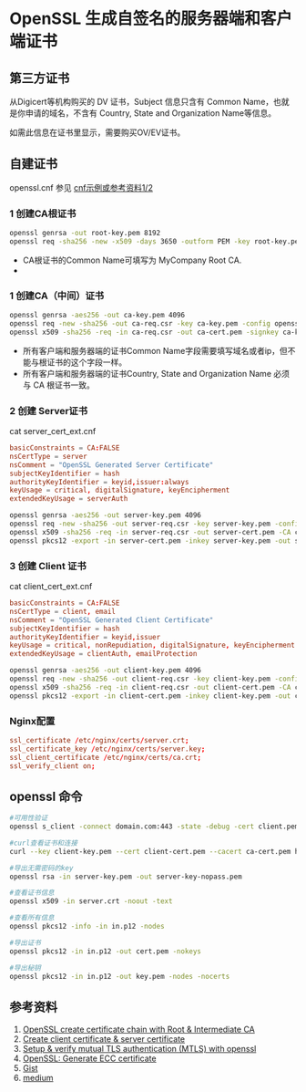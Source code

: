 
# OpenSSL 生成自签名的服务器端和客户端证书

## 第三方证书

从Digicert等机构购买的 DV 证书，Subject 信息只含有 Common Name，也就是你申请的域名，不含有 Country, State and Organization Name等信息。

如需此信息在证书里显示，需要购买OV/EV证书。

## 自建证书

openssl.cnf 参见 [cnf示例或参考资料1/2](openssl-cnf-for-ca-client-server.md)

### 1 创建CA根证书

```bash
openssl genrsa -out root-key.pem 8192
openssl req -sha256 -new -x509 -days 3650 -outform PEM -key root-key.pem -out root-cert.pem
```

- CA根证书的Common Name可填写为 MyCompany Root CA. 
- 
### 1 创建CA（中间）证书

```bash
openssl genrsa -aes256 -out ca-key.pem 4096
openssl req -new -sha256 -out ca-req.csr -key ca-key.pem -config openssl.cnf -extensions v3_ca
openssl x509 -sha256 -req -in ca-req.csr -out ca-cert.pem -signkey ca-key.pem -days 3650 -outform PEM  -extensions v3_ca
```

- 所有客户端和服务器端的证书Common Name字段需要填写域名或者ip，但不能与根证书的这个字段一样。
- 所有客户端和服务器端的证书Country, State and Organization Name 必须与 CA 根证书一致。

### 2 创建 Server证书

cat server_cert_ext.cnf 
```conf
basicConstraints = CA:FALSE
nsCertType = server
nsComment = "OpenSSL Generated Server Certificate"
subjectKeyIdentifier = hash
authorityKeyIdentifier = keyid,issuer:always
keyUsage = critical, digitalSignature, keyEncipherment
extendedKeyUsage = serverAuth
```

```bash
openssl genrsa -aes256 -out server-key.pem 4096
openssl req -new -sha256 -out server-req.csr -key server-key.pem -config openssl.cnf
openssl x509 -sha256 -req -in server-req.csr -out server-cert.pem -CA ca-cert.pem -CAkey ca-key.pem -CAcreateserial -days 3650 -outform PEM -extfile server_cert_ext.cnf
openssl pkcs12 -export -in server-cert.pem -inkey server-key.pem -out server.p12
```

### 3 创建 Client 证书

cat client_cert_ext.cnf 
```conf
basicConstraints = CA:FALSE
nsCertType = client, email
nsComment = "OpenSSL Generated Client Certificate"
subjectKeyIdentifier = hash
authorityKeyIdentifier = keyid,issuer
keyUsage = critical, nonRepudiation, digitalSignature, keyEncipherment
extendedKeyUsage = clientAuth, emailProtection
```

```bash
openssl genrsa -aes256 -out client-key.pem 4096
openssl req -new -sha256 -out client-req.csr -key client-key.pem -config openssl.cnf -extensions v3_req
openssl x509 -sha256 -req -in client-req.csr -out client-cert.pem -CA ca-cert.pem -CAkey ca-key.pem -CAcreateserial -days 3650 -outform PEM -extfile client_cert_ext.cnf
openssl pkcs12 -export -in client-cert.pem -inkey client-key.pem -out client.p12
```

### Nginx配置

```conf
ssl_certificate /etc/nginx/certs/server.crt;
ssl_certificate_key /etc/nginx/certs/server.key;
ssl_client_certificate /etc/nginx/certs/ca.crt; 
ssl_verify_client on;
```

## openssl 命令

```bash
#可用性验证
openssl s_client -connect domain.com:443 -state -debug -cert client.pem -key client.key

#curl查看证书和连接
curl --key client-key.pem --cert client-cert.pem --cacert ca-cert.pem https://xxx/xxx -v

#导出无需密码的key
openssl rsa -in server-key.pem -out server-key-nopass.pem

#查看证书信息
openssl x509 -in server.crt -noout -text

#查看所有信息
openssl pkcs12 -info -in in.p12 -nodes

#导出证书
openssl pkcs12 -in in.p12 -out cert.pem -nokeys

#导出秘钥
openssl pkcs12 -in in.p12 -out key.pem -nodes -nocerts
```

## 参考资料
1. [OpenSSL create certificate chain with Root & Intermediate CA](https://www.golinuxcloud.com/openssl-create-certificate-chain-linux/)
2. [Create client certificate & server certificate](https://www.golinuxcloud.com/openssl-create-client-server-certificate/)
3. [Setup & verify mutual TLS authentication (MTLS) with openssl](https://www.golinuxcloud.com/mutual-tls-authentication-mtls/)
4. [OpenSSL: Generate ECC certificate](https://www.golinuxcloud.com/openssl-generate-ecc-certificate/)
5. [Gist](https://gist.github.com/welshstew/536e6b77f40e890c01a52b9172e84c11#file-generate-certificates-sh)
6. [medium](https://mcilis.medium.com/how-to-create-a-self-signed-client-certificate-with-openssl-c4af9ac03e99)
